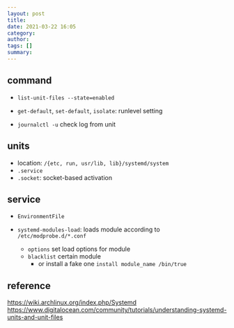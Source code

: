 ```yaml
---
layout: post
title: 
date: 2021-03-22 16:05
category: 
author: 
tags: []
summary: 
---
```


## command

- `list-unit-files --state=enabled`
- `get-default`, `set-default`, `isolate`: runlevel setting

- `journalctl -u` check log from unit

## units

- location: `/{etc, run, usr/lib, lib}/systemd/system`
- `.service`
- `.socket`: socket-based activation

## service

- `EnvironmentFile`

- `systemd-modules-load`: loads module according to `/etc/modprobe.d/*.conf`
  - `options` set load options for module
  - `blacklist` certain module
    - or install a fake one `install module_name /bin/true`

## reference

https://wiki.archlinux.org/index.php/Systemd
https://www.digitalocean.com/community/tutorials/understanding-systemd-units-and-unit-files
